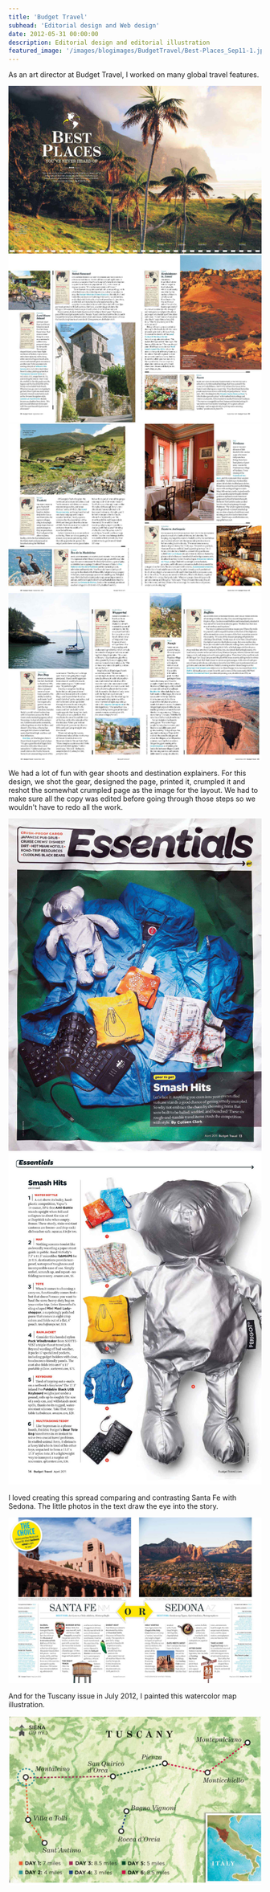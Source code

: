 ```yaml
---
title: 'Budget Travel'
subhead: 'Editorial design and Web design'
date: 2012-05-31 00:00:00
description: Editorial design and editorial illustration
featured_image: '/images/blogimages/BudgetTravel/Best-Places_Sep11-1.jpg'
---
```


As an art director at Budget Travel, I worked on many global travel features.

<div class="gallery" data-columns="2">
	<img src="/images/blogimages/BudgetTravel/Best-Places_Sep11-1.jpg">
	<img src="/images/blogimages/BudgetTravel/Best-Places_Sep11-2.jpg">
	<img src="/images/blogimages/BudgetTravel/Best-Places_Sep11-3.jpg">
	<img src="/images/blogimages/BudgetTravel/Best-Places_Sep11-4.jpg">
</div>

 We had a lot of fun with gear shoots and destination explainers. For this design, we shot the gear, designed the page, printed it, crumpled it and reshot the somewhat crumpled page as the image for the layout. We had to make sure all the copy was edited before going through those steps so we wouldn't have to redo all the work.
 
<div class="gallery" data-columns="2">
	<img src="/images/blogimages/BudgetTravel/11Apr_Crumple-Gear-1.jpg">
	<img src="/images/blogimages/BudgetTravel/11Apr_Crumple-Gear-2.jpg">
	</div>
	
I loved creating this spread comparing and contrasting Santa Fe with Sedona. The little photos in the text draw the eye into the story. 
	
![](/images/blogimages/BudgetTravel/Santafe-Sedona.jpg)

And for the Tuscany issue in July 2012, I painted this watercolor map illustration.

![](/images/blogimages/BudgetTravel/Tuscanymap.jpg)


